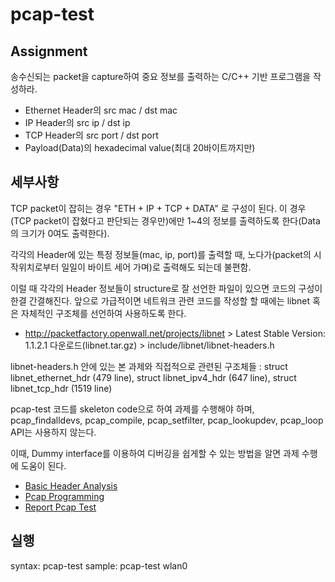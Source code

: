 # pcap-test
## Assignment

송수신되는 packet을 capture하여 중요 정보를 출력하는 C/C++ 기반 프로그램을 작성하라.

- Ethernet Header의 src mac / dst mac
- IP Header의 src ip / dst ip
- TCP Header의 src port / dst port
- Payload(Data)의 hexadecimal value(최대 20바이트까지만)

## 세부사항

TCP packet이 잡히는 경우 "ETH + IP + TCP + DATA" 로 구성이 된다. 이 경우(TCP packet이 잡혔다고 판단되는 경우만)에만 1~4의 정보를 출력하도록 한다(Data의 크기가 0여도 출력한다).

각각의 Header에 있는 특정 정보들(mac, ip, port)를 출력할 때, 노다가(packet의 시작위치로부터 일일이 바이트 세어 가며)로 출력해도 되는데 불편함.

이럴 때 각각의 Header 정보들이 structure로 잘 선언한 파일이 있으면 코드의 구성이 한결 간결해진다. 앞으로 가급적이면 네트워크 관련 코드를 작성할 할 때에는 libnet 혹은 자체적인 구조체를 선언하여 사용하도록 한다.

- http://packetfactory.openwall.net/projects/libnet > Latest Stable Version: 1.1.2.1 다운로드(libnet.tar.gz) > include/libnet/libnet-headers.h

libnet-headers.h 안에 있는 본 과제와 직접적으로 관련된 구조체들 : struct libnet_ethernet_hdr (479 line), struct libnet_ipv4_hdr (647 line), struct libnet_tcp_hdr (1519 line)

pcap-test 코드를 skeleton code으로 하여 과제를 수행해야 하며, pcap_findalldevs, pcap_compile, pcap_setfilter, pcap_lookupdev, pcap_loop API는 사용하지 않는다.

이때, Dummy interface를 이용하여 디버깅을 쉽게할 수 있는 방법을 알면 과제 수행에 도움이 된다.

- [Basic Header Analysis](https://gitlab.com/gilgil/sns/-/wikis/basic-header-analysis/basic-header-analysis)
- [Pcap Programming](https://gitlab.com/gilgil/sns/-/wikis/pcap-programming/pcap-programming)
- [Report Pcap Test](https://gitlab.com/gilgil/sns/-/wikis/pcap-programming/report-pcap-test)

## 실행

syntax: pcap-test <interface>
sample: pcap-test wlan0
